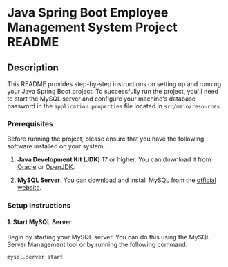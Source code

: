 # Java Spring Boot Employee Management System Project README

## Description

This README provides step-by-step instructions on setting up and running your Java Spring Boot project. To successfully run the project, you'll need to start the MySQL server and configure your machine's database password in the `application.properties` file located in `src/main/resources`.

### Prerequisites

Before running the project, please ensure that you have the following software installed on your system:

1. **Java Development Kit (JDK)** 17 or higher. You can download it from [Oracle](https://www.oracle.com/java/technologies/javase-downloads.html) or [OpenJDK](https://openjdk.java.net/install/).

2. **MySQL Server**. You can download and install MySQL from the [official website](https://dev.mysql.com/downloads/installer/).

### Setup Instructions

#### 1. Start MySQL Server

Begin by starting your MySQL server. You can do this using the MySQL Server Management tool or by running the following command:

```bash
mysql.server start
```
